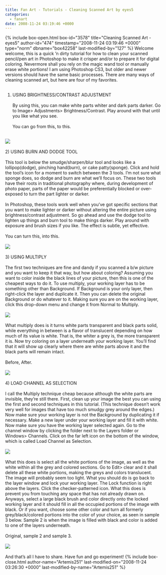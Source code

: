 ```yaml
---
title: Fan Art - Tutorials - Cleaning Scanned Art by eyes5
categories:
  - fanart
date: 2008-11-24 03:19:46 +0000
---
```

{% include box-open.html box-id="3578" title="Cleaning Scanned Art - eyes5" author-id="474" timestamp="2008-11-24 03:19:46 +0000" type="norm" dbname="box42258" last-modified-by="127" %}
Welcome welcome, this is a quick ’n dirty tutorial for how to clean your scanned pencil/pen art in Photoshop to make it crisper and/or to prepare it for digital coloring. Nevermore shall you rely on the magic wand tool or manually erase white portions! I am using Photoshop CS3, but older and newer versions should have the same basic processes. There are many ways of cleaning scanned art, but here are four of my favorites.
<br /><br />
1) USING BRIGHTNESS/CONTRAST ADJUSTMENT
<br /><br />
By using this, you can make white parts whiter and dark parts darker. Go to Image> Adjustments> Brightness/Contrast. Play around with that until you like what you see.
<br /><br />
You can go from this, to this.
<br /><br />
<img src="http - //starmen.net/fanart/tutorials/eyes5/brightcontrast.jpg" />
<br /><br />
2) USING BURN AND DODGE TOOL
<br /><br />
This tool is below the smudge/sharpen/blur tool and looks like a lollipop(dodge), pinching hand(burn), or cake patty(sponge). Click and hold the tool’s icon for a moment to switch between the 3 tools. I’m not sure what sponge does, so dodge and burn are what we’ll focus on. These two tools have their roots in traditional photography where, during development of photo paper, parts of the paper would be preferentially blocked or over-exposed to turn the part lighter or darker.
<br /><br />
In Photoshop, these tools work well when you’ve got specific sections that you want to make lighter or darker without altering the entire picture using brightness/contrast adjustment. So go ahead and use the dodge tool to lighten up things and burn tool to make things darker. Play around with exposure and brush sizes if you like. The effect is subtle, yet effective.
<br /><br />
You can turn this, into this.
<br /><br />
<img src="http - //starmen.net/fanart/tutorials/eyes5/burndodge.jpg" />
<br /><br />
3) USING MULTIPLY
<br /><br />
The first two techniques are fine and dandy if you scanned a b/w picture and you want to keep it that way, but how about coloring? Assuming you want to color inside the black lines of your picture, then this is one of the cheapest ways to do it. To use multiply, your working layer has to be something other than Background. If Background is your only layer, then right-click the layer and duplicate it. Then you can delete the original Background or do whatever to it. Making sure you are on the working layer, click this drop-down menu and change it from Normal to Multiply.
<br /><br />
<img src="http - //starmen.net/fanart/tutorials/eyes5/TMultiply.jpg" />
<br /><br />
What multiply does is it turns white parts transparent and black parts solid, while everything in between is a flavor of translucent depending on how much of its value is white. That is, the whiter a grey is, the more transparent it is. Now try coloring on a layer underneath your working layer. You’ll find that it will show up clearly where there are white parts above it and the black parts will remain intact.
<br /><br />
Before, After.
<br /><br />
<img src="http - //starmen.net/fanart/tutorials/eyes5/multiply.jpg" />
<br /><br />
4) LOAD CHANNEL AS SELECTION
<br /><br />
I call the Multiply technique cheap because although the white parts are invisible, they’re still there. First, clean up your image the best you can using the first and second techniques in this tutorial. (This technique doesn’t work very well for images that have too much smudgy grey around the edges.) Now make sure your working layer is not the Background by duplicating it if necessary. Make a new layer under your working layer and fill it with white. Now make sure you have the working layer selected again. Go to the channel window by clicking the folder next to the Layers folder or Windows> Channels. Click on the far left icon on the bottom of the window, which is called Load Channel as Selection.
<br /><br />
<img src="http - //starmen.net/fanart/tutorials/eyes5/tchannel.jpg" />
<br /><br />
What this does is select all the white portions of the image, as well as the white within all the grey and colored sections. Go to Edit> clear and it shall delete all these white portions, making the greys and colors translucent. The image will probably seem too light. What you should do is go back to the layer window and lock your working layer. The Lock function is right above the layers. Click the checker-patterned icon. What this does is prevent you from touching any space that has not already drawn on. Anyways, select a large black brush and color directly onto the locked working layer and it should fill in all the occupied portions of the image with black. Or if you want, choose some other color and turn all formerly grey/black/colored portions into the color of your choice, as seen in sample 3 below. Sample 2 is when the image is filled with black and color is added to one of the layers underneath.
<br /><br />
Original, sample 2 and sample 3.
<br /><br />
<img src="http - //starmen.net/fanart/tutorials/eyes5/channel.jpg" />
<br /><br />
And that’s all I have to share. Have fun and go experiment!
{% include box-close.html author-name="Artemis251" last-modified-on="2008-11-24 03:26:30 +0000" last-modified-by-name="Artemis251" %}
